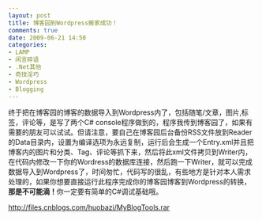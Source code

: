 ```yaml
---
layout: post
title: 博客园到Wordpress搬家成功！
comments: true
date: 2009-06-21 14:50
categories:
- LAMP
- 闲言碎语
- .Net其他
- 奇技淫巧
- Wordpress
- Blogging
---
```


<p>终于把在博客园的博客的数据导入到Wordpress内了，包括随笔/文章，图片,标签，评论等，是写了两个C# console程序做到的，程序我传到博客园了，如果有需要的朋友可以试试。但请注意，要自己在博客园后台备份RSS文件放到Reader的Data目录内，设置为编译选项为永远复制，运行后会生成一个Entry.xml并且把博客内的图片和分类、Tag、评论等抓下来，然后将此xml文件拷贝到Writer内，在代码内修改一下你的Wordress的数据库连接，然后跑一下Writer，就可以完成数据导入到Wordpress了，时间匆忙，代码写的很乱，有些地方是针对本人需求处理的，如果你想要直接运行此程序完成你的博客园博客到Wordpress的转换，<strong>那是不可能滴！</strong>你一定要有简单的C#调试基础哦。</p>
<p><a href="http://files.cnblogs.com/huobazi/MyBlogTools.rar">http://files.cnblogs.com/huobazi/MyBlogTools.rar</a></p>				
